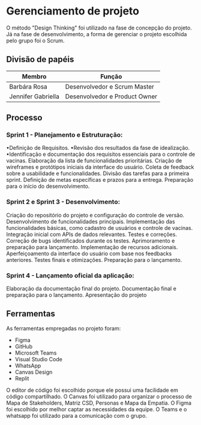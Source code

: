 # Gerenciamento de projeto

O método "Design Thinking" foi utilizado na fase de concepção do projeto. Já na fase de desenvolvimento, a forma de gerenciar o projeto escolhida pelo grupo foi o Scrum.

## Divisão de papéis

| Membro   | Função   |
| -------- | -------- |
| Barbára Rosa | Desenvolvedor e Scrum Master |
| Jennifer Gabriella | Desenvolvedor e Product Owner |

## Processo


### Sprint 1 - Planejamento e Estruturação:

•Definição de Requisitos.
•Revisão dos resultados da fase de idealização.
•Identificação e documentação dos requisitos essenciais para o controle de vacinas.
Elaboração da lista de funcionalidades prioritárias.
Criação de wireframes e protótipos iniciais da interface do usuário.
Coleta de feedback sobre a usabilidade e funcionalidades.
Divisão das tarefas para a primeira sprint.
Definição de metas específicas e prazos para a entrega.
Preparação para o início do desenvolvimento.

### Sprint 2 e Sprint 3 - Desenvolvimento:

Criação do repositório do projeto e configuração do controle de versão.
Desenvolvimento de funcionalidades principais.
Implementação das funcionalidades básicas, como cadastro de usuários e controle de vacinas.
Integração inicial com APIs de dados relevantes.
Testes e correções.
Correção de bugs identificados durante os testes.
Aprimoramento e preparação para lançamento.
Implementação de recursos adicionais.
Aperfeiçoamento da interface do usuário com base nos feedbacks anteriores.
Testes finais e otimizações.
Preparação para o lançamento.

### Sprint 4 - Lançamento oficial da aplicação:

Elaboração da documentação final do projeto.
Documentação final e preparação para o lançamento.
Apresentação do projeto

## Ferramentas

As ferramentas empregadas no projeto foram:

- Figma
- GitHub
- Microsoft Teams
- Visual Studio Code
- WhatsApp
- Canvas Design
- Replit

O editor de código foi escolhido porque ele possui uma facilidade em código compartilhado. 
O Canvas foi utilizado para organizar o processo de Mapa de Stakeholders, Matriz CSD, Personas e Mapa da Empatia.
O Figma foi escolhido por melhor captar as necessidades da equipe.
O Teams e o whatsapp foi utilizado para a comunicação com o grupo.
